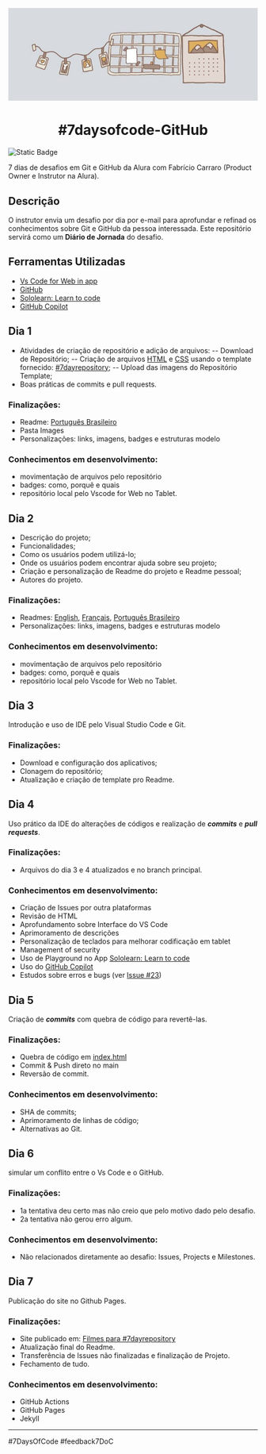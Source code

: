![imagem em desenho à mão, em cores pastéis, de uma parede com um calendário de parede, uma grade de avisos e um cordãode fotos](docs/images/capa.jpeg)
<h1 align="center">#7daysofcode-GitHub</h1>

![Static Badge](https://img.shields.io/badge/Em%20Desenvolvimento-status7days?style=plastic&logo=githubactions&logoSize=auto&label=Status&labelColor=white&color=blue)

7 dias de desafios em Git e GitHub da Alura com Fabrício Carraro (Product Owner e Instrutor na Alura).

## Descrição
O instrutor envia um desafio por dia por e-mail para aprofundar e refinad os conhecimentos sobre Git e GitHub da pessoa interessada.
Este repositório servirá  como um **Diário de Jornada** do desafio. 

## Ferramentas Utilizadas
- [Vs Code for Web in app](https://vscode.dev/?vscode-lang=pt-br)
- [GitHub](github.com)
- [Sololearn: Learn to code](https://play.google.com/store/apps/details?id=com.sololearn)
- [GitHub Copilot](https://github.com/github-copilot)

## Dia 1
- Atividades de criação de repositório e adição de arquivos:
  -- Download de Repositório;
  -- Criação de arquivos [HTML](https://www.notion.so/index.html) e [CSS](https://www.notion.so/style.css) usando o template fornecido: [#7dayrepository](https://empresas.alura.com.br/e3t/Ctc/I8+113/d2z6gD04/VWwhYg6VxV9_W5cgkSd90hZz2W48Yhp75DbdD_N7PgQ2q3lYM-W7Y8-PT6lZ3phW5-wJ0_8DwnSHW5ybRC85zGcQ5W5sHMq-1lHTgvW1LPD-V2c91htW3fjwyt48wkBFW1wZZzV2-4qkyW9bDhJS8gr2SqW72nQMd96c0T9W5R8SQV8pG7g7W5DhPnz5gwHMlW5y9vmb1M6RxvW3z-HKM2zC9j2N2XjDssGDXPfW1-cnwv2w14YTW8FsWvC2-Fl3fW3-4TSC32pn5ZW5HXfzB4NvyctN4qMT7rf_fv8W2tn99R4nrV0zW2v_r1B72SwDmW5GzTn_5Kb4FWW7xtbvW3-CyjJW59k2QG1WyGTJVTYS6X8ThhdpW2MC-tW2F2X8PW5rr_d95y6N3Df5ckq_l04);
  -- Upload das imagens do Repositório Template;
- Boas práticas de commits e pull requests.

### Finalizações: 
- Readme: [Português Brasileiro](CamilaSantino.md)
- Pasta Images
- Personalizações: links, imagens, badges e estruturas modelo

### Conhecimentos em desenvolvimento:
- movimentação de arquivos pelo repositório
- badges: como, porquê e quais
- repositório local pelo Vscode for Web no Tablet.

## Dia 2
- Descrição do projeto;
- Funcionalidades;
- Como os usuários podem utilizá-lo;
- Onde os usuários podem encontrar ajuda sobre seu projeto;
- Criação e personalização de Readme do projeto e Readme pessoal;
- Autores do projeto.

### Finalizações:
- Readmes: [English](https://www.notion.so/CamilaSantino.eng.md), [Français](https://www.notion.so/CamilaSantino.fr.md), [Português Brasileiro](https://www.notion.so/CamilaSantino.md)
- Personalizações: links, imagens, badges e estruturas modelo

### Conhecimentos em desenvolvimento:
- movimentação de arquivos pelo repositório
- badges: como, porquê e quais
- repositório local pelo Vscode for Web no Tablet.

## Dia 3
Introdução e uso de IDE pelo Visual Studio Code e Git.

### Finalizações:
- Download e configuração dos aplicativos;
- Clonagem do repositório;
- Atualização e criação de template pro Readme.

## Dia 4
Uso prático da IDE do alterações de códigos e realização de ***commits*** e ***pull requests***.

### Finalizações: 
- Arquivos do dia 3 e 4 atualizados e no branch principal.

### Conhecimentos em desenvolvimento:
- Criação de Issues por outra plataformas
- Revisão de HTML
- Aprofundamento sobre Interface do VS Code
- Aprimoramento de descrições
- Personalização de teclados para melhorar codificação em tablet
- Management of security
- Uso de Playground no App [Sololearn: Learn to code](https://play.google.com/store/apps/details?id=com.sololearn)
- Uso do [GitHub Copilot](https://github.com/github-copilot)
- Estudos sobre erros e bugs (ver [Issue #23](https://github.com/camila-santino/7daysofcode-GitHub/issues/23))

## Dia 5
Criação de ***commits*** com quebra de código para revertê-las.

### Finalizações: 
- Quebra de código em [index.html](docs/index.html)
- Commit & Push direto no main
- Reversão de commit.

### Conhecimentos em desenvolvimento:
- SHA de commits;
- Aprimoramento de linhas de código;
- Alternativas ao Git.

## Dia 6
simular um conflito entre o Vs Code e o GitHub. 

### Finalizações: 
- 1a tentativa deu certo mas não creio que pelo motivo dado pelo desafio.
- 2a tentativa não gerou erro algum.

### Conhecimentos em desenvolvimento:
- Não relacionados diretamente ao desafio: Issues, Projects e Milestones.

## Dia 7
Publicação do site no Github Pages.

### Finalizações: 
- Site publicado em: [Filmes para #7dayrepository](https://camila-santino.github.io/7daysofcode-GitHub/)
- Atualização final do Readme.
- Transferência de Issues não finalizadas e finalização de Projeto.
- Fechamento de tudo.

### Conhecimentos em desenvolvimento:
- GitHub Actions
- GitHub Pages
- Jekyll

---
 #7DaysOfCode
 #feedback7DoC 

